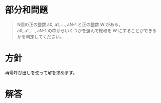 # 部分和問題

> N個の正の整数 a0, a1, ..., aN-1 と正の整数 W がある。<br>a0, a1, ..., aN-1 の中からいくつかを選んで総和を W にすることができるかを判定してください。

# 方針

再帰呼び出しを使って解を求めます。

# 解答

```swift
```